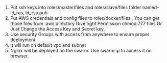 1. Put ssh keys into roles/master/files and roles/slave/files folder named- id_ras, id_rsa.pub
2. Put AWS credentials and config files to roles/docker/files , You can get those files from .aws directory Give right Permission chmod 777 files Or Just Change the Access Key and Secret key.
3. Use security Groups with access from anywhere to ensure proper deployment.
4. It will run on default vpc and subnet
5. Nginx will be deployed on the swarm. Use swarm ip to access it on browser.
